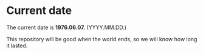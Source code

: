 # Current date

The current date is **1976.06.07.** (YYYY.MM.DD.)

This repository will be good when the world ends, so we will know how long it lasted.